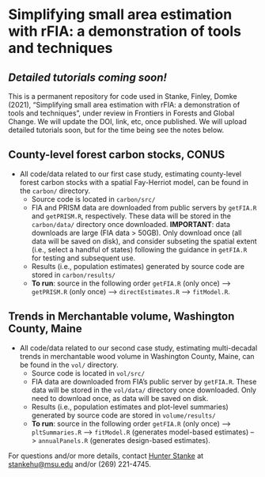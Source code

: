 
# Simplifying small area estimation with rFIA: a demonstration of tools and techniques

## *Detailed tutorials coming soon\!*

This is a permanent repository for code used in Stanke, Finley, Domke
(2021), “Simplifying small area estimation with rFIA: a demonstration of
tools and techniques”, under review in Frontiers in Forests and Global
Change. We will update the DOI, link, etc, once published. We will
upload detailed tutorials soon, but for the time being see the notes
below.

## County-level forest carbon stocks, CONUS

  - All code/data related to our first case study, estimating
    county-level forest carbon stocks with a spatial Fay-Herriot model,
    can be found in the `carbon/` directory.
      - Source code is located in `carbon/src/`
      - FIA and PRISM data are downloaded from public servers by
        `getFIA.R` and `getPRISM.R`, respectively. These data will be
        stored in the `carbon/data/` directory once downloaded.
        **IMPORTANT**: data downloads are large (FIA data \> 50GB). Only
        download once (all data will be saved on disk), and consider
        subseting the spatial extent (i.e., select a handful of states)
        following the guidance in `getFIA.R` for testing and subsequent
        use.
      - Results (i.e., population estimates) generated by source code
        are stored in `carbon/results/`
      - **To run**: source in the following order `getFIA.R` (only once)
        –\> `getPRISM.R` (only once) –\> `directEstimates.R` –\>
        `fitModel.R`.

## Trends in Merchantable volume, Washington County, Maine

  - All code/data related to our second case study, estimating
    multi-decadal trends in merchantable wood volume in Washington
    County, Maine, can be found in the `vol/` directory.
      - Source code is located in `vol/src/`
      - FIA data are downloaded from FIA’s public server by `getFIA.R`.
        These data will be stored in the `vol/data/` directory once
        downloaded. Only need to download once, as data will be saved on
        disk.
      - Results (i.e., population estimates and plot-level summaries)
        generated by source code are stored in `volume/results/`
      - **To run**: source in the following order `getFIA.R` (only once)
        –\> `pltSummaries.R` –\> `fitModel.R` (generates model-based
        estimates) –\> `annualPanels.R` (generates design-based
        estimates).

For questions and/or more details, contact [Hunter
Stanke](https://hunter-stanke.com/) at <stankehu@msu.edu> and/or (269)
221-4745.
